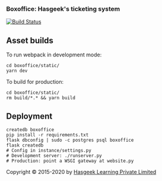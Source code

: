 ### Boxoffice: Hasgeek's ticketing system
[![Build Status](https://travis-ci.org/hasgeek/boxoffice.svg?branch=v0.2)](https://travis-ci.org/hasgeek/boxoffice)

## Asset builds

To run webpack in development mode:

```
cd boxoffice/static/
yarn dev
```

To build for production:

```
cd boxoffice/static/
rm build/*.* && yarn build
```

## Deployment

```
createdb boxoffice
pip install -r requirements.txt
flask dbconfig | sudo -c postgres psql boxoffice
flask createdb
# Config in instance/settings.py
# Development server: ./runserver.py
# Production: point a WSGI gateway at website.py
```

Copyright © 2015-2020 by [Hasgeek Learning Private Limited](https://hasgeek.com/about)
